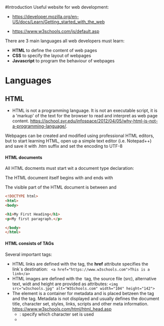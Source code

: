 #Introduction
Useful website for web development: 
+ https://developer.mozilla.org/en-US/docs/Learn/Getting_started_with_the_web

+ https://www.w3schools.com/js/default.asp

There are 3 main languages all web developers must learn:
+ **HTML** to define the content of web pages
+ **CSS** to specify the layout of webpages
+ **Javascript** to program the behaviour of webpages




# Languages

## HTML

+ HTML is not a programming language.  It is not an executable script, it is a 'markup' of the text for the browser to read and interpret as web page content. https://ischool.syr.edu/infospace/2012/04/05/why-html-is-not-a-programming-language/.

Webpages can be created and modified using professional HTML editors, but to start learning HTML, open up a simple text editor (i.e. Notepad++) and save it with  .htm suffix and set the encoding to UTF-8

#### HTML documents

All HTML docments must start wit a document type declaration:

The HTML document itself begins with <html > and ends with </html>

The visible part of the HTML document is between <body > and </body>

``` html
<!DOCTYPE html>
<html>
<body>

<h1>My First Heading</h1>
<p>My first paragraph.</p>

</body>
</html> 
```


#### HTML consists of TAGs

Several important tags:
+ HTML links are defined with the <a> tag, the **href** attribute specifies the link`s destination:  ``` <a href="https://www.w3schools.com">This is a link</a>```
+ HTML images are defined with the <img> tag, the source file (src), alternative text, widt and height are provided as attributes: ```<img src="w3schools.jpg" alt="W3Schools.com" width="104" height="142">```
+ The <head> element is a container for metadata and is placed betzeen the <html> tag and the <body> tag. Metadata is not displayed and usually defines the document title, character set, styles, links, scripts and other meta information. https://www.w3schools.com/html/html_head.asp
  + <meta>: specify which character set is used
  + <title>: defines title of the document in the browser tab, search engines, favorite tabs
  + <link>: used to link to external style sheets
  + <script>: define client-side Javascripts




## CSS 

css = Cascading Style sheet. It is not a programming language nor a markup language, it is a style sheet language. Apply styles **selectively to elements in HTML documents**. 

We need to apply the CSS to your HTML document. Otherwise, the CSS styling won't affect how your browser displays the HTML document. Open your index.html file and and paste the following line somewhere in the <head></head>

    <link href="styles/style.css" rel="stylesheet" type="text/css">

Save index.html and load it in your browser





## JavaScript

JavaScript comments:
+ Single line comments: //
+ multiline comments: start /* and end */

JavaScript funcitons:
``` JavaScript
function name(parameter1, parameter2, parameter3) {
    code to be executed
}
```
Meaning of the parentheses surrounding a function:

``` javascript
(function() {
    var Dom = YAHOO.util.Dom,
    Event = YAHOO.util.Event,
    layout = null,
        ...
})();
```

It is a self-executing anonymous function. The first set of parentheses contain the expressions to be executed, and the second set of parentheses executes those expressions. It is a useful construct when trying to hide variables from the parent namespace. All the code within the function is contained in the private scope of the function, meaning it can't be accessed at all from outside the function, making it truly private


#  How is it related to each other?
### Folder structure
Create a folder structure to connect all of the files above

Main_folder:
+ index.html
+ styles directory: holding CSS code, styling the content
+ script directory: contains all JavaScript code used to add interactive functionality to your site
+ images directory: contains the images you use on your website



### Development environment

There are some webapps allowing you to enter HTML, CSS an JvaScript and then display the result of that code when rendered as a website all in one browser tab.

https://jsfiddle.net/




